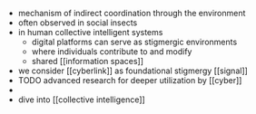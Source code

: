 - mechanism of indirect coordination through the environment
- often observed in social insects
- in human collective intelligent systems
	- digital platforms can serve as stigmergic environments
	- where individuals contribute to and modify
	- shared [[information spaces]]
- we consider [[cyberlink]] as foundational stigmergy [[signal]]
- TODO advanced research for deeper utilization by [[cyber]]
-
- dive into [[collective intelligence]]